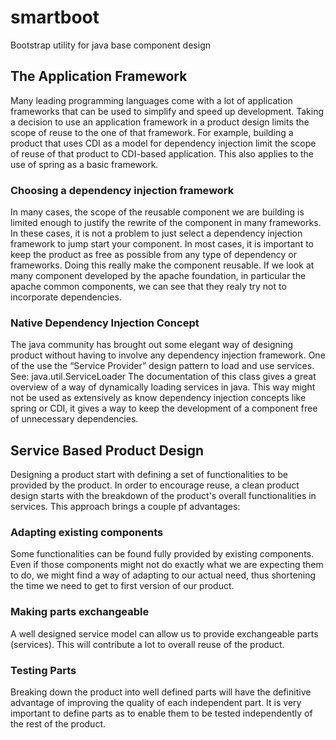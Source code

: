 # smartboot
Bootstrap utility for java base component design

## The Application Framework
Many leading programming languages come with a lot of application frameworks that can be used to simplify and speed up development. 
Taking a decision to use an application framework in a product design limits the scope of reuse to the one of that framework. For example, building a product that uses CDI as a model for dependency injection limit the scope of reuse of that product to CDI-based application. This also applies to the use of spring as a basic framework.
### Choosing a dependency injection framework
In many cases, the scope of the reusable component we are building is limited enough to justify the rewrite of the component in many frameworks. In these cases, it is not a problem to just select a dependency injection framework to jump start your component.
In most cases, it is important to keep the product as free as possible from any type of dependency or frameworks. Doing this really make the component reusable. If we look at many component developed by the apache foundation, in particular the apache common components, we can see that they realy try not to incorporate dependencies.
### Native Dependency Injection Concept
The java community has brought out some elegant way of designing product without having to involve any dependency injection framework. One of the use the “Service Provider” design pattern to load and use services.
See: java.util.ServiceLoader
The documentation of this class gives a great overview of a way of dynamically loading services in java. This way might not be used as extensively as know dependency injection concepts like spring or CDI, it gives a way to keep the development of a component free of unnecessary dependencies.
## Service Based Product Design
Designing a product start with defining a set of functionalities to be provided by the product. In order to encourage reuse, a clean product design starts with the breakdown of the product's overall functionalities in services. This approach brings a couple pf advantages:
### Adapting existing components
Some functionalities can be found fully provided by existing components. Even if those components might not do exactly what we are expecting them to do, we might find a way of adapting to our actual need, thus shortening the time we need to get to first version of our product.
### Making parts exchangeable
A well designed service model can allow us to provide exchangeable parts (services). This will contribute a lot to overall reuse of the product.
### Testing Parts
Breaking down the product into well defined parts will have the definitive advantage of improving the quality of each independent part. It is very important to define parts as to enable them to be tested independently of the rest of the product.
